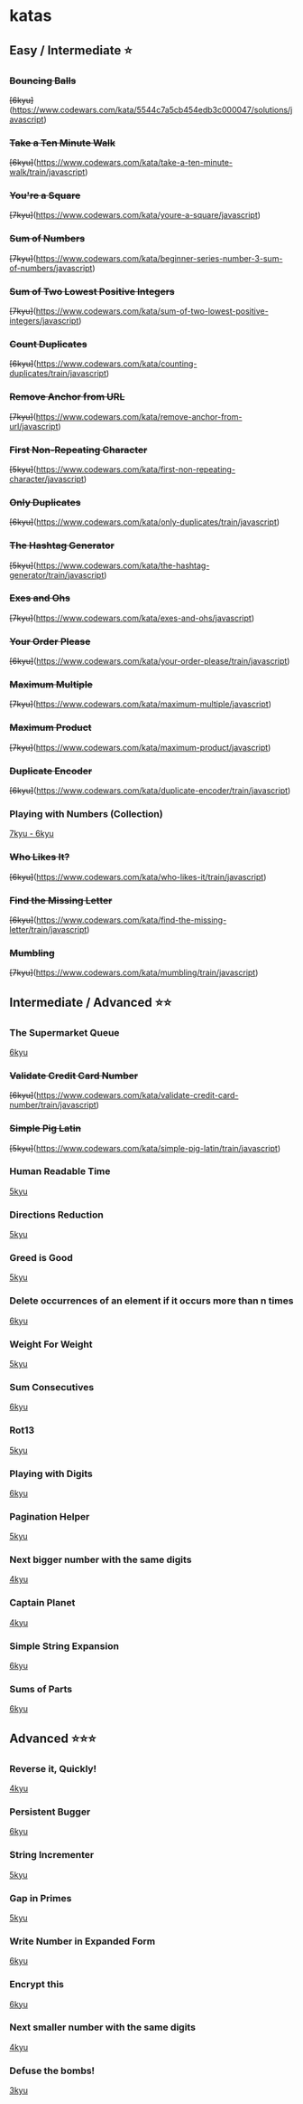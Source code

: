 # katas

## Easy / Intermediate ⭐️

### ~~Bouncing Balls~~
~~[6kyu]~~(https://www.codewars.com/kata/5544c7a5cb454edb3c000047/solutions/javascript)

### ~~Take a Ten Minute Walk~~
~~[6kyu]~~(https://www.codewars.com/kata/take-a-ten-minute-walk/train/javascript)

### ~~You're a Square~~

~~[7kyu]~~(https://www.codewars.com/kata/youre-a-square/javascript)

### ~~Sum of Numbers~~

~~[7kyu]~~(https://www.codewars.com/kata/beginner-series-number-3-sum-of-numbers/javascript)

### ~~Sum of Two Lowest Positive Integers~~

~~[7kyu]~~(https://www.codewars.com/kata/sum-of-two-lowest-positive-integers/javascript)

### ~~Count Duplicates~~

~~[6kyu]~~(https://www.codewars.com/kata/counting-duplicates/train/javascript)

### ~~Remove Anchor from URL~~

~~[7kyu]~~(https://www.codewars.com/kata/remove-anchor-from-url/javascript)

### ~~First Non-Repeating Character~~

~~[5kyu]~~(https://www.codewars.com/kata/first-non-repeating-character/javascript)

### ~~Only Duplicates~~

~~[6kyu]~~(https://www.codewars.com/kata/only-duplicates/train/javascript)

### ~~The Hashtag Generator~~

~~[5kyu]~~(https://www.codewars.com/kata/the-hashtag-generator/train/javascript)

### ~~Exes and Ohs~~

~~[7kyu]~~(https://www.codewars.com/kata/exes-and-ohs/javascript)

### ~~Your Order Please~~

~~[6kyu]~~(https://www.codewars.com/kata/your-order-please/train/javascript)

### ~~Maximum Multiple~~

~~[7kyu]~~(https://www.codewars.com/kata/maximum-multiple/javascript)

### ~~Maximum Product~~

~~[7kyu]~~(https://www.codewars.com/kata/maximum-product/javascript)

### ~~Duplicate Encoder~~

~~[6kyu]~~(https://www.codewars.com/kata/duplicate-encoder/train/javascript)

### Playing with Numbers (Collection)

[7kyu - 6kyu](https://www.codewars.com/collections/playing-with-numbers)

### ~~Who Likes It?~~

~~[6kyu]~~(https://www.codewars.com/kata/who-likes-it/train/javascript)

### ~~Find the Missing Letter~~

~~[6kyu]~~(https://www.codewars.com/kata/find-the-missing-letter/train/javascript)

### ~~Mumbling~~

~~[7kyu]~~(https://www.codewars.com/kata/mumbling/train/javascript)

<!--
/*
* INTERMEDIATE
*/
-->

## Intermediate / Advanced ⭐️⭐️

### The Supermarket Queue
[6kyu](https://www.codewars.com/kata/57b06f90e298a7b53d000a86/train/javascript)  

### ~~Validate Credit Card Number~~

~~[6kyu]~~(https://www.codewars.com/kata/validate-credit-card-number/train/javascript)

### ~~Simple Pig Latin~~

~~[5kyu]~~(https://www.codewars.com/kata/simple-pig-latin/train/javascript)

### Human Readable Time

[5kyu](https://www.codewars.com/kata/human-readable-time/train/javascript)

### Directions Reduction

[5kyu](https://www.codewars.com/kata/directions-reduction/javascript)

### Greed is Good

[5kyu](https://www.codewars.com/kata/greed-is-good/train/javascript)

### Delete occurrences of an element if it occurs more than n times

[6kyu](https://www.codewars.com/kata/delete-occurrences-of-an-element-if-it-occurs-more-than-n-times/train/javascript)

### Weight For Weight

[5kyu](https://www.codewars.com/kata/weight-for-weight/train/javascript)

### Sum Consecutives

[6kyu](https://www.codewars.com/kata/sum-consecutives/train/javascript)

### Rot13

[5kyu](https://www.codewars.com/kata/rot13-1/train/javascript)

### Playing with Digits

[6kyu](https://www.codewars.com/kata/playing-with-digits/train/javascript)

### Pagination Helper

[5kyu](https://www.codewars.com/kata/paginationhelper/train/javascript)

### Next bigger number with the same digits

[4kyu](https://www.codewars.com/kata/next-bigger-number-with-the-same-digits/train/javascript)

### Captain Planet

[4kyu](https://www.codewars.com/kata/80-s-kids-number-10-captain-planet/javascript)

### Simple String Expansion

[6kyu](https://www.codewars.com/kata/simple-simple-simple-string-expansion/javascript)

### Sums of Parts

[6kyu](https://www.codewars.com/kata/sums-of-parts/javascript)

## Advanced ⭐️⭐️⭐️

### Reverse it, Quickly!

[4kyu](https://www.codewars.com/kata/reverse-it-quickly/train/javascript)

### Persistent Bugger

[6kyu](https://www.codewars.com/kata/persistent-bugger/train/javascript)

### String Incrementer

[5kyu](https://www.codewars.com/kata/string-incrementer/train/javascript)

### Gap in Primes

[5kyu](https://www.codewars.com/kata/gap-in-primes/train/javascript)

### Write Number in Expanded Form

[6kyu](https://www.codewars.com/kata/write-number-in-expanded-form/train/javascript)

### Encrypt this

[6kyu](https://www.codewars.com/kata/encrypt-this/train/javascript)

### Next smaller number with the same digits

[4kyu](https://www.codewars.com/kata/next-smaller-number-with-the-same-digits/train/javascript)

### Defuse the bombs!

[3kyu](https://www.codewars.com/kata/54d558c72a5e542c0600060f/train/javascript)  
